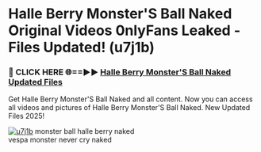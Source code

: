 # Halle Berry Monster'S Ball Naked Original Videos 0nlyFans Leaked - Files Updated! (u7j1b)

<h3>🔴 CLICK HERE 🌐==►► <a href="https://tinyurl.com/yckcrads" rel="nofollow">Halle Berry Monster'S Ball Naked Updated Files</a></h3>

Get Halle Berry Monster'S Ball Naked and all content. Now you can access all videos and pictures of Halle Berry Monster'S Ball Naked. New Updated Files 2025!

[![u7j1b](https://i.imgur.com/hpKpOFt.gif)](https://tinyurl.com/yckcrads)
monster ball halle berry naked<br>
vespa monster never cry naked